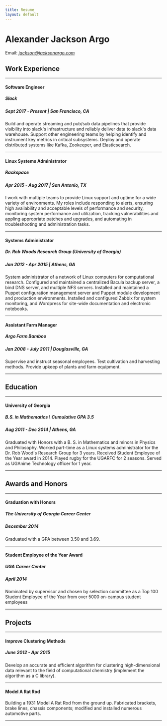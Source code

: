 ```yaml
---
title: Resume
layout: default
---
```


# Alexander Jackson Argo
Email: *jackson@jacksonargo.com*

## Work Experience

---

#### Software Engineer
##### Slack
##### Sept 2017 - Present | San Francisco, CA

Build and operate streaming and pub/sub data pipelines that provide visibility into slack's infrastructure and reliably deliver data to slack's data warehouse. Support other engineering teams by helping identify and instrument key metrics in critical subsystems. Deploy and operate distributed systems like Kafka, Zookeeper, and Elasticsearch.

---

#### Linux Systems Administrator
##### Rackspace
##### Apr 2015 - Aug 2017 | San Antonio, TX

I work with multiple teams to provide Linux support and uptime for a wide variety of environments. My roles include responding to alerts, ensuring high availability and acceptable levels of performance and security, monitoring system performance and utilization, tracking vulnerabilities and appling appropriate patches and upgrades, and automating in troubleshooting and administration tasks.

---

#### Systems Administrator
##### Dr. Rob Woods Research Group (University of Georgia)
##### Jan 2012 - Apr 2015 | Athens, GA

System administrator of a network of Linux computers for computational research. Configured and maintained a centralized Bacula backup server, a bind DNS server, and multiple NFS servers. Installed and maintained a Puppet configuration management server and Puppet module development and production environments. Installed and configured Zabbix for system monitoring, and Wordpress for site-wide documentation and electronic notebooks.

---

#### Assistant Farm Manager
##### Argo Farm Bamboo
##### Jan 2008 - July 2011 | Douglasville, GA

Supervise and instruct seasonal employees. Test cultivation and harvesting methods. Provide upkeep of plants and farm equipment.

---

## Education

---

#### University of Georgia
##### B.S. in Mathematics \\ Cumulative GPA 3.5
##### Aug 2011 - Dec 2014 | Athens, GA

Graduated with Honors with a B. S. in Mathematics and minors in Physics and Philosophy. Worked part-time as a Linux systems administrator for the Dr. Rob Wood's Research Group for 3 years. Received Student Employee of the Year award in 2014. Played rugby for the UGARFC for 2 seasons. Served as UGAnime Technology officer for 1 year.

---

## Awards and Honors

---

#### Graduation with Honors
##### The University of Georgia Career Center
##### December 2014

Graduated with a GPA between 3.50 and 3.69.

---

#### Student Employee of the Year Award
##### UGA Career Center
##### April 2014

Nominated by supervisor and chosen by selection committee as a Top 100 Student Employee of the Year from over 5000 on-campus student employees

---

## Projects

---

#### Improve Clustering Methods
##### June 2012 - Apr 2015

Develop an accurate and efficient algorithm for clustering high-dimensional data relevant to the field of computational chemistry (implement the algorithm as a C library).

---

#### Model A Rat Rod

Building a 1931 Model A Rat Rod from the ground up. Fabricated brackets, brake lines, chassis components; modified and installed numerous automotive parts.

---
